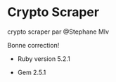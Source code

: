 # Crypto Scraper

crypto scraper par @Stephane Mlv

Bonne correction!

* Ruby version
5.2.1

* Gem
2.5.1
